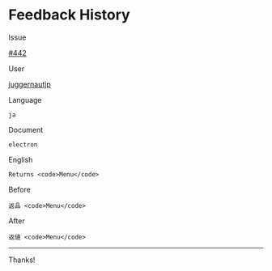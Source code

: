 # Feedback History

Issue

[#442](https://github.com/runebookdev/runebook/issues/442)

User

[juggernautjp](https://github.com/juggernautjp/)

Language

```
ja
```

Document

```
electron
```


English

```
Returns <code>Menu</code>
```

Before

```
返品 <code>Menu</code>
```


After

```
返値 <code>Menu</code>
```

---
Thanks!